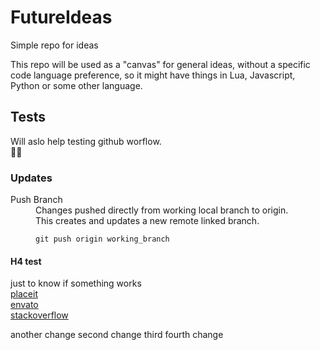 # FutureIdeas
Simple repo for ideas

This repo will be used as a "canvas" for general ideas, without a specific code language preference,
so it might have things in Lua, Javascript, Python or some other language.

## Tests
Will aslo help testing github worflow.
<br/>:ocean::whale:

### Updates
<dl>
  <dt>Push Branch</dt>
  <dd>Changes pushed directly from working local branch to origin.<br>This creates and updates a new remote linked branch.</dd>
  <dd>
  
  `git push origin working_branch`
  </dd>
</dl>

#### H4 test
just to know if something works
<br>
[placeit](https://placeit.net)<br>
[envato](https://envato.com)<br>
[stackoverflow](https://stackoverflow.com/)

another change
second change
third
fourth change

